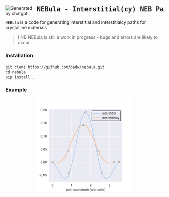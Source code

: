 <div id="toc">
<img src="./static/nebula_logo.jpeg" width="100" align="left" alt="Generated by chatgpt"> 

  <ul style="list-style: none">
    <summary>
      <h2> <pre>NEBula - Interstitial(cy) NEB Path Generator</pre></h2>
    </summary>
  </ul>
</div>

`NEBula` is a code for generating interstitial and interstitialcy paths for crystalline materials
> ! NB NEBula is still a work in progress - bugs and errors are likely to occur

### Installation 

```
git clone https://github.com/badw/nebula.git 
cd nebula 
pip install . 
```


### Example
<p align="center">
<img src="./static/example.png" height="300">
</p>


